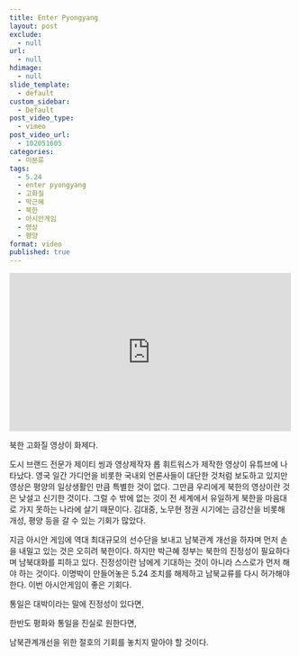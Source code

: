 ```yaml
---
title: Enter Pyongyang
layout: post
exclude: 
  - null
url: 
  - null
hdimage: 
  - null
slide_template: 
  - default
custom_sidebar: 
  - Default
post_video_type: 
  - vimeo
post_video_url: 
  - 102051605
categories: 
  - 미분류
tags: 
  - 5.24
  - enter pyongyang
  - 고화질
  - 박근혜
  - 북한
  - 아시안게임
  - 영상
  - 평양
format: video
published: true
---
```


<iframe src="https://player.vimeo.com/video/102051605" width="500" height="281" frameborder="0" webkitallowfullscreen mozallowfullscreen allowfullscreen></iframe>

북한 고화질 영상이 화제다.

도시 브랜드 전문가 제이티 씽과 영상제작자 롭 휘트워스가 제작한 영상이 유튜브에 나타났다.
영국 일간 가디언을 비롯한 국내외 언론사들이 대단한 것처럼 보도하고 있지만 영상은 평양의 일상생활인 만큼 특별한 것이 없다.
그만큼 우리에게 북한의 영상이란 것은 낮설고 신기한 것이다.
그럴 수 밖에 없는 것이 전 세계에서 유일하게 북한을 마음대로 가지 못하는 나라에 살기 때문이다.
김대중, 노무현 정권 시기에는 금강산을 비롯해 개성, 평양 등을 갈 수 있는 기회가 많았다.

지금 아시안 게임에 역대 최대규모의 선수단을 보내고 남북관계 개선을 하자며 먼저 손을 내밀고 있는 것은 오히려 북한이다.
하지만 박근혜 정부는 북한의 진정성이 필요하다며 남북대화를 피하고 있다.
진정성이란 남에게 기대하는 것이 아니라 스스로가 먼저 해야 하는 것이다.
이명박이 만들어놓은 5.24 조치를 해제하고 남북교류를 다시 허가해야 한다.
이번 아시안게임이 좋은 기회다.

통일은 대박이라는 말에 진정성이 있다면,

한반도 평화와 통일을 진실로 원한다면,

남북관계개선을 위한 절호의 기회를 놓치지 말아야 할 것이다.